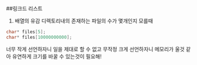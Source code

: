 ##링크드 리스트

1. 배열의 유감
디렉토리내의 존재하는 파일의 수가 몇개인지 모를때
````c
char* files[5];
char* files[10000000000];
````
너무 작게 선언하자니 일을 제대로 할 수 없고 무작정 크게 선언하자니 메모리가 울것 같아
유연하게 크기를 바꿀 수 있는것이 필요해!
